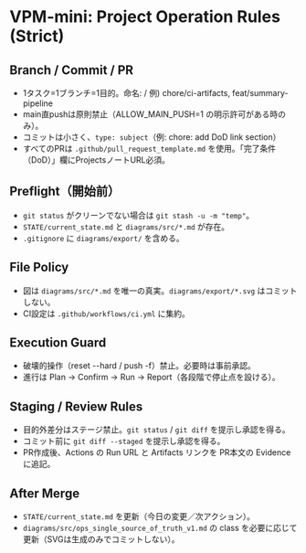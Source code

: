 # VPM-mini: Project Operation Rules (Strict)

## Branch / Commit / PR
- 1タスク=1ブランチ=1目的。命名: <type>/<slug> 例) chore/ci-artifacts, feat/summary-pipeline
- main直pushは原則禁止（ALLOW_MAIN_PUSH=1 の明示許可がある時のみ）。
- コミットは小さく、`type: subject`（例: chore: add DoD link section）
- すべてのPRは `.github/pull_request_template.md` を使用。「完了条件（DoD）」欄にProjectsノートURL必須。

## Preflight（開始前）
- `git status` がクリーンでない場合は `git stash -u -m "temp"`。
- `STATE/current_state.md` と `diagrams/src/*.md` が存在。
- `.gitignore` に `diagrams/export/` を含める。

## File Policy
- 図は `diagrams/src/*.md` を唯一の真実。`diagrams/export/*.svg` はコミットしない。
- CI設定は `.github/workflows/ci.yml` に集約。

## Execution Guard
- 破壊的操作（reset --hard / push -f）禁止。必要時は事前承認。
- 進行は Plan → Confirm → Run → Report（各段階で停止点を設ける）。

## Staging / Review Rules
- 目的外差分はステージ禁止。`git status` / `git diff` を提示し承認を得る。
- コミット前に `git diff --staged` を提示し承認を得る。
- PR作成後、Actions の Run URL と Artifacts リンクを PR本文の Evidence に追記。

## After Merge
- `STATE/current_state.md` を更新（今日の変更／次アクション）。
- `diagrams/src/ops_single_source_of_truth_v1.md` の class を必要に応じて更新（SVGは生成のみでコミットしない）。
